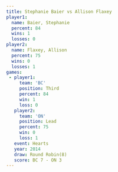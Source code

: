 ```yaml
---
title: Stephanie Baier vs Allison Flaxey
player1:                
  name: Baier, Stephanie
  percent: 84           
  wins: 1               
  losses: 0             
player2:                
  name: Flaxey, Allison 
  percent: 75           
  wins: 0               
  losses: 1             
games:
 - player1:         
     team: 'BC'     
     position: Third
     percent: 84    
     win: 1         
     loss: 0        
   player2:        
     team: 'ON'    
     position: Lead
     percent: 75   
     win: 0        
     loss: 1       
   event: Hearts       
   year: 2014          
   draw: Round Robin(8)
   score: BC 7 - ON 3  
---
```

